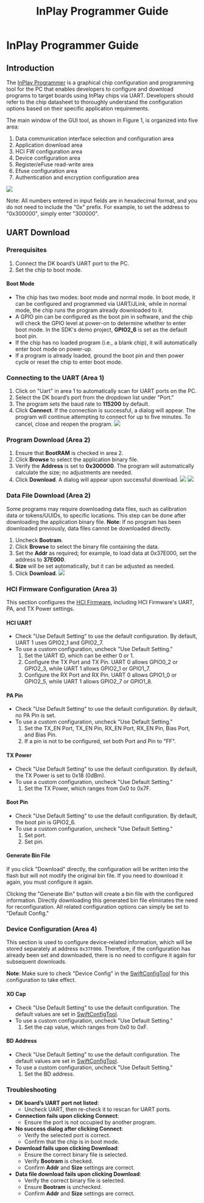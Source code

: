 ﻿---
title: "InPlay Programmer Guide"
---

# InPlay Programmer Guide

## Introduction
The [InPlay Programmer](https://github.com/InPlay-Inc/IN6XX-Tools/blob/main/inplay_programmer/inplay_programmer.zip) is a graphical chip configuration and programming tool for the PC that enables developers to configure and download programs to target boards using InPlay chips via UART. Developers should refer to the chip datasheet to thoroughly understand the configuration options based on their specific application requirements.

The main window of the GUI tool, as shown in Figure 1, is organized into five area:

1. Data communication interface selection and configuration area
2. Application download area
3. HCI FW configuration area
4. Device configuration area
5. Register/eFuse read-write area
6. Efuse configuration area
7. Authentication and encryption configuration area

![](/images/in_prog01.png)

Note:
	All numbers entered in input fields are in hexadecimal format, and you do not need to include the "0x" prefix. For example, to set the address to "0x300000", simply enter "300000".

## UART Download
### Prerequisites

1. Connect the DK board’s UART port to the PC.
2. Set the chip to boot mode.

#### Boot Mode
- The chip has two modes: boot mode and normal mode. In boot mode, it can be configured and programmed via UART/JLink, while in normal mode, the chip runs the program already downloaded to it.
- A GPIO pin can be configured as the boot pin in software, and the chip will check the GPIO level at power-on to determine whether to enter boot mode. In the SDK's demo project, **GPIO2_6** is set as the default boot pin.
- If the chip has no loaded program (i.e., a blank chip), it will automatically enter boot mode on power-up.
- If a program is already loaded, ground the boot pin and then power cycle or reset the chip to enter boot mode.

### Connecting to the UART (Area 1)
1. Click on "Uart" in area 1 to automatically scan for UART ports on the PC.
2. Select the DK board’s port from the dropdown list under "Port."
3. The program sets the baud rate to **115200** by default.
4. Click **Connect**. If the connection is successful, a dialog will appear. The program will continue attempting to connect for up to five minutes. To cancel, close and reopen the program.
![](/images/in_prog02.png)

### Program Download (Area 2)
1. Ensure that **BootRAM** is checked in area 2.
2. Click **Browse** to select the application binary file.
3. Verify the **Address** is set to **0x300000**. The program will automatically calculate the size; no adjustments are needed.
4. Click **Download**. A dialog will appear upon successful download.
![](/images/in_prog03.png)
![](/images/in_prog04.png)

### Data File Download (Area 2)
Some programs may require downloading data files, such as calibration data or tokens/UUIDs, to specific locations. This step can be done after downloading the application binary file. 
**Note**: 
If no program has been downloaded previously, data files cannot be downloaded directly.

1. Uncheck **Bootram**.
2. Click **Browse** to select the binary file containing the data.
3. Set the **Addr** as required; for example, to load data at 0x37E000, set the address to **37E000**.
4. **Size** will be set automatically, but it can be adjusted as needed.
5. Click **Download**.
![](/images/in_prog05.png)

### HCI Firmware Configuration (Area 3)

This section configures the [HCI Firmware](https://github.com/InPlay-Inc/IN6XX-Tools/blob/main/HCI_FW/proj_trx_test_hci.bin), including HCI Firmware's UART, PA, and TX Power settings.

#### HCI UART
- Check "Use Default Setting" to use the default configuration. By default, UART 1 uses GPIO2_1 and GPIO2_7.
- To use a custom configuration, uncheck "Use Default Setting."
  1. Set the UART ID, which can be either 0 or 1.
  2. Configure the TX Port and TX Pin. UART 0 allows GPIO0_2 or GPIO2_3, while UART 1 allows GPIO2_1 or GPIO1_7.
  3. Configure the RX Port and RX Pin. UART 0 allows GPIO1_0 or GPIO2_5, while UART 1 allows GPIO2_7 or GPIO1_8.

#### PA Pin
- Check "Use Default Setting" to use the default configuration. By default, no PA Pin is set.
- To use a custom configuration, uncheck "Use Default Setting."
  1. Set the TX_EN Port, TX_EN Pin, RX_EN Port, RX_EN Pin, Bias Port, and Bias Pin.
  2. If a pin is not to be configured, set both Port and Pin to "FF".

#### TX Power
- Check "Use Default Setting" to use the default configuration. By default, the TX Power is set to 0x18 (0dBm).
- To use a custom configuration, uncheck "Use Default Setting."
  1. Set the TX Power, which ranges from 0x0 to 0x7F.
   
#### Boot Pin
- Check "Use Default Setting" to use the default configuration. By default, the boot pin is GPIO2_6.
- To use a custom configuration, uncheck "Use Default Setting."
  1. Set port.
  2. Set pin.

#### Generate Bin File
If you click "Download" directly, the configuration  will be written into the flash but will not modify the original bin file. If you need to download it again, you must configure it again.

Clicking the "Generate Bin" button will create a bin file with the configured information. Directly downloading this generated bin file eliminates the need for reconfiguration. All related configuration options can simply be set to "Default Config."

### Device Configuration (Area 4)
This section is used to configure device-related information, which will be stored separately at address `0x37F000`. Therefore, if the configuration has already been set and downloaded, there is no need to configure it again for subsequent downloads. 

**Note**: 
	Make sure to check "Device Config" in the [SwiftConfigTool](https://github.com/InPlay-Inc/IN6XX-Tools/blob/main/SwiftConfigTool/in_config.exe) for this configuration to take effect.


#### XO Cap
- Check "Use Default Setting" to use the default configuration. The default values are set in [SwiftConfigTool](https://github.com/InPlay-Inc/IN6XX-Tools/blob/main/SwiftConfigTool/in_config.exe).
- To use a custom configuration, uncheck "Use Default Setting."
  1. Set the cap value, which ranges from 0x0 to 0xF.

#### BD Address
- Check "Use Default Setting" to use the default configuration. The default values are set in [SwiftConfigTool](https://github.com/InPlay-Inc/IN6XX-Tools/blob/main/SwiftConfigTool/in_config.exe).
- To use a custom configuration, uncheck "Use Default Setting."
  1. Set the BD address.


### Troubleshooting
- **DK board’s UART port not listed**:
    - Uncheck UART, then re-check it to rescan for UART ports.
- **Connection fails upon clicking Connect**:
    - Ensure the port is not occupied by another program.
- **No success dialog after clicking Connect**:
    - Verify the selected port is correct.
    - Confirm that the chip is in boot mode.
- **Download fails upon clicking Download**:
    - Ensure the correct binary file is selected.
    - Verify **Bootram** is checked.
    - Confirm **Addr** and **Size** settings are correct.
- **Data file download fails upon clicking Download**:
    - Verify the correct binary file is selected.
    - Ensure **Bootram** is unchecked.
    - Confirm **Addr** and **Size** settings are correct.

